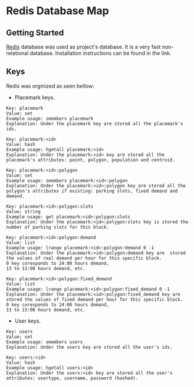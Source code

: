# Redis Database Map

## Getting Started

[Redis](https://redis.io/) database was used as project's database. It is a very fast non-relational database. Installation instructions can be found in the link.

## Keys

Redis was orginized as seen bellow:

* Placemark keys.

```
Key: placemark
Value: set
Example usage: smembers placemark
Explanation: Under the placemark key are stored all the placemark's ids.
```
```
Key: placemark:<id>
Value: hash
Example usage: hgetall placemark:<id>
Explanation: Under the placemark:<id> key are stored all the placemark's attributes: point, polygon, population and centroid.
```
```
Key: placemark:<id>:polygon
Value: set
Example usage: smembers placemark:<id>:polygon
Explanation: Under the placemark:<id>:polygon key are stored all the polygon's attributes if existing: parking slots, fixed demand and demand.
```
```
Key: placemark:<id>:polygon:slots
Value: string
Example usage: get placemark:<id>:polygon:slots
Explanation: Under the placemark:<id>:polygon:slots key is stored the number of parking slots for this block.
```
```
Key: placemark:<id>:polygon:demand
Value: list
Example usage: lrange placemark:<id>:polygon:demand 0 -1
Explanation: Under the placemark:<id>:polygon:demand key are  stored the values of real demand per hour for this specific block.
0 key coresponds to 24:00 hours demand,
13 to 13:00 hours demand, etc.
```
```
Key: placemark:<id>:polygon:fixed_demand
Value: list
Example usage: lrange placemark:<id>:polygon:fixed_demand 0 -1
Explanation: Under the placemark:<id>:polygon:fixed_demand key are  stored the values of fixed demand per hour for this specific block.
0 key coresponds to 24:00 hours demand,
13 to 13:00 hours demand, etc.
```

* User keys.

```
Key: users
Value: set
Example usage: smembers users
Explanation: Under the users key are stored all the user's ids.
```
```
Key: users:<id>
Value: hash
Example usage: hgetall users:<id>
Explanation: Under the users:<id> key are stored all the user's attributes: usertype, username, password (hashed).
```